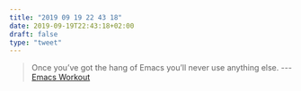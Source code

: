 ```yaml
---
title: "2019 09 19 22 43 18"
date: 2019-09-19T22:43:18+02:00
draft: false
type: "tweet"
---
```

> Once you’ve got the hang of Emacs you’ll never use anything else. --- [Emacs Workout](https://tech.tonyballantyne.com/emacs-workout/emacs-workout/)
